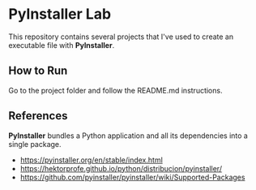 # PyInstaller Lab
This repository contains several projects that I've used to create an executable file with **PyInstaller**.

## How to Run
Go to the project folder and follow the README.md instructions.

## References
**PyInstaller** bundles a Python application and all its dependencies into a single package. 

- https://pyinstaller.org/en/stable/index.html
- https://hektorprofe.github.io/python/distribucion/pyinstaller/
- https://github.com/pyinstaller/pyinstaller/wiki/Supported-Packages
